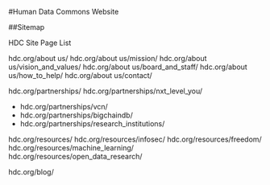 #Human Data Commons Website

##Sitemap

HDC Site Page List

hdc.org/about us/
hdc.org/about us/mission/
hdc.org/about us/vision_and_values/
hdc.org/about us/board_and_staff/
hdc.org/about us/how_to_help/
hdc.org/about us/contact/

hdc.org/partnerships/
hdc.org/partnerships/nxt_level_you/
*	hdc.org/partnerships/vcn/
*	hdc.org/partnerships/bigchaindb/
*	hdc.org/partnerships/research_institutions/

hdc.org/resources/
hdc.org/resources/infosec/
hdc.org/resources/freedom/
hdc.org/resources/machine_learning/
hdc.org/resources/open_data_research/

hdc.org/blog/

